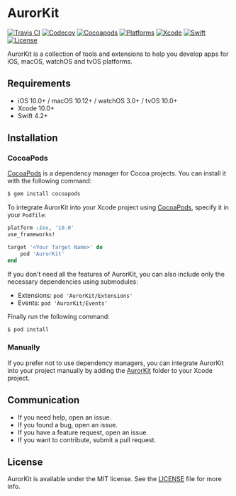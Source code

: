 # AurorKit
[![Travis CI](https://travis-ci.org/almazrafi/AurorKit.svg?branch=master)](https://travis-ci.org/almazrafi/AurorKit)
[![Codecov](https://codecov.io/gh/almazrafi/AurorKit/branch/master/graph/badge.svg)](https://codecov.io/gh/almazrafi/AurorKit)
[![Cocoapods](https://img.shields.io/cocoapods/v/AurorKit.svg?style=flat)](http://cocoapods.org/pods/AurorKit)
[![Platforms](https://img.shields.io/cocoapods/p/AurorKit.svg?style=flat)](https://developer.apple.com/discover/)
[![Xcode](https://img.shields.io/badge/Xcode-10.0-blue.svg)](https://developer.apple.com/xcode)
[![Swift](https://img.shields.io/badge/Swift-4.2-red.svg)](https://swift.org)
[![License](https://img.shields.io/github/license/almazrafi/AurorKit.svg?style=flat)](https://opensource.org/licenses/MIT)

AurorKit is a collection of tools and extensions to help you develop apps for iOS, macOS, watchOS and tvOS platforms.


## Requirements
- iOS 10.0+ / macOS 10.12+ / watchOS 3.0+ / tvOS 10.0+
- Xcode 10.0+
- Swift 4.2+

## Installation
### CocoaPods
[CocoaPods](http://cocoapods.org) is a dependency manager for Cocoa projects. You can install it with the following command:
```bash
$ gem install cocoapods
```

To integrate AurorKit into your Xcode project using [CocoaPods](http://cocoapods.org), specify it in your `Podfile`:
```ruby
platform :ios, '10.0'
use_frameworks!

target '<Your Target Name>' do
    pod 'AurorKit'
end
```  

If you don't need all the features of AurorKit, you can also include only the necessary dependencies using submodules:
- Extensions: `pod 'AurorKit/Extensions'`  
- Events: `pod 'AurorKit/Events'`  

Finally run the following command:
```bash
$ pod install
```

### Manually
If you prefer not to use dependency managers, you can integrate AurorKit into your project manually by adding the [AurorKit](AurorKit) folder to your Xcode project.

## Communication
- If you need help, open an issue.
- If you found a bug, open an issue.
- If you have a feature request, open an issue.
- If you want to contribute, submit a pull request.

## License
AurorKit is available under the MIT license. See the [LICENSE](LICENSE) file for more info.
